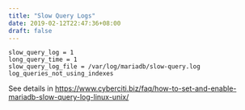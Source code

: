 ```yaml
---
title: "Slow Query Logs"
date: 2019-02-12T22:47:36+08:00
draft: false
---
```


```
slow_query_log = 1
long_query_time = 1
slow_query_log_file = /var/log/mariadb/slow-query.log
log_queries_not_using_indexes
```

See details in https://www.cyberciti.biz/faq/how-to-set-and-enable-mariadb-slow-query-log-linux-unix/

